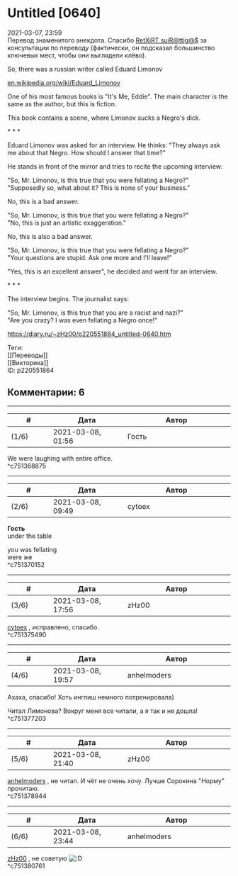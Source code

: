 Untitled [0640]
===============

  
2021-03-07, 23:59  
 Перевод знаменитого анекдота. Спасибо  [RetXiRT suiR@ttig@$](http://Hellspawn.diary.ru "Atomicautionuclear")  за консультации по переводу (фактически, он подсказал большинство ключевых мест, чтобы они выглядели клёво).   
   
 So, there was a russian writer called Eduard Limonov   
   
  [en.wikipedia.org/wiki/Eduard\_Limonov](https://en.wikipedia.org/wiki/Eduard_Limonov)    
   
 One of his most famous books is "It's Me, Eddie". The main character is the same as the author, but this is fiction.   
   
 This book contains a scene, where Limonov sucks a Negro's dick.   
   
 \* \* \*   
   
 Eduard Limonov was asked for an interview. He thinks: "They always ask me about that Negro. How should I answer that time?"   
   
 He stands in front of the mirror and tries to recite the upcoming interview:   
   
 "So, Mr. Limonov, is this true that you were fellating a Negro?"   
 "Supposedly so, what about it? This is none of your business."   
   
 No, this is a bad answer.   
   
 "So, Mr. Limonov, is this true that you were fellating a Negro?"   
 "No, this is just an artistic exaggeration."   
   
 No, this is also a bad answer.   
   
 "So, Mr. Limonov, is this true that you were fellating a Negro?"   
 "Your questions are stupid. Ask one more and I'll leave!"   
   
 "Yes, this is an excellent answer", he decided and went for an interview.   
   
 \* \* \*   
   
 The interview begins. The journalist says:   
   
 "So, Mr. Limonov, is this true that you are a racist and nazi?"   
 "Are you crazy? I was even fellating a Negro once!"   
  
<https://diary.ru/~zHz00/p220551864_untitled-0640.htm>  
  
Теги:  
[[Переводы]]  
[[Викторика]]  
ID: p220551864  


Комментарии: 6
--------------

  


---



|         #         |              Дата              |                     Автор                     |           ID           |
| --- | --- | --- | --- |
| (1/6) | 2021-03-08, 01:56 | Гость | c751368875 |

  
 We were laughing with entire office.   
 ^c751368875

---



|         #         |              Дата              |                     Автор                     |           ID           |
| --- | --- | --- | --- |
| (2/6) | 2021-03-08, 09:49 | cytoex | c751370152 |

  
  **Гость**    
 under the table   
   
  you was fellating    
 were же   
 ^c751370152

---



|         #         |              Дата              |                     Автор                     |           ID           |
| --- | --- | --- | --- |
| (3/6) | 2021-03-08, 17:56 | zHz00 | c751375490 |

  
  [cytoex](http://citoex.diary.ru "Только это красиво и только в этом есть смысл")  , исправлено, спасибо.   
 ^c751375490

---



|         #         |              Дата              |                     Автор                     |           ID           |
| --- | --- | --- | --- |
| (4/6) | 2021-03-08, 19:57 | anhelmoders | c751377203 |

  
 Ахаха, спасибо! Хоть инглиш немного потренировала)   
   
 Читал Лимонова? Вокруг меня все читали, а я так и не дошла!   
 ^c751377203

---



|         #         |              Дата              |                     Автор                     |           ID           |
| --- | --- | --- | --- |
| (5/6) | 2021-03-08, 21:40 | zHz00 | c751378944 |

  
  [anhelmoders](http://anhelmoders.diary.ru "No plans. Only wonders.")  , не читал. И чёт не очень хочу. Лучше Сорокина "Норму" прочитаю.   
 ^c751378944

---



|         #         |              Дата              |                     Автор                     |           ID           |
| --- | --- | --- | --- |
| (6/6) | 2021-03-08, 23:44 | anhelmoders | c751380761 |

  
  [zHz00](https://zHz00.diary.ru "Untitled")  , не советую ![:D](http://static.diary.ru/picture/1131.gif)   
 ^c751380761